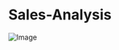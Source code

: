 # Sales-Analysis
![Image](https://github.com/user-attachments/assets/b1846c83-1590-4208-8d32-79412624fd16)
